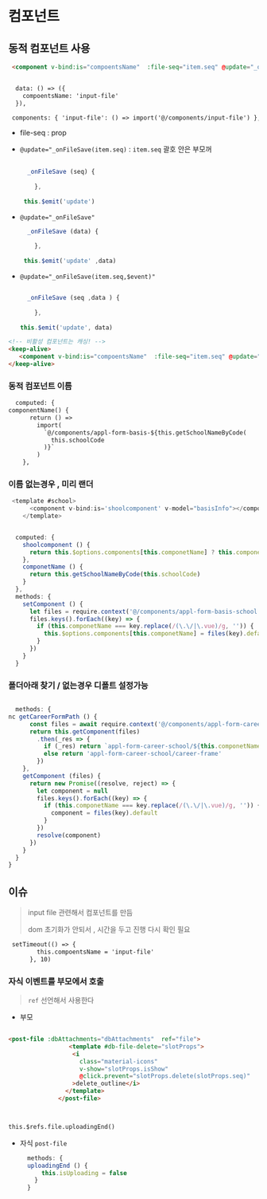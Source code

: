 

# 컴포넌트 

## 동적 컴포넌트 사용 

```html
 <component v-bind:is="compoentsName"  :file-seq="item.seq" @update="_onFileSave(item.seq)"></component>


  data: () => ({
    compoentsName: 'input-file'
  }),

 components: { 'input-file': () => import('@/components/input-file') },
```

* file-seq  : prop

* `@update="_onFileSave(item.seq)`  : `item.seq`  괄호 안은 부모꺼 

  ```javascript
   
    _onFileSave (seq) {
       
      },
      
   this.$emit('update')
  ```

* `@update="_onFileSave"   `

  ```javascript
    _onFileSave (data) {
       
      },
      
   this.$emit('update' ,data)
  ```

* `@update="_onFileSave(item.seq,$event)"` 

  ```javascript
  
    _onFileSave (seq ,data ) {
   
      },
      
  this.$emit('update', data)
  ```



```html
<!-- 비활성 컴포넌트는 캐싱! -->
<keep-alive>
   <component v-bind:is="compoentsName"  :file-seq="item.seq" @update="_onFileSave(item.seq)"></component>
</keep-alive>
```



### 동적 컴포넌트 이름 

```html
  computed: {
componentName() {
      return () =>
        import(
          `@/components/appl-form-basis-${this.getSchoolNameByCode(
            this.schoolCode
          )}`
        )
    },
```

### 이름 없는경우 , 미리 랜더

```js
 <template #school>
      <component v-bind:is='shoolcomponent' v-model="basisInfo"></component>
    </template>


  computed: {
    shoolcomponent () {
      return this.$options.components[this.componetName] ? this.componetName : null
    },
    componetName () {
      return this.getSchoolNameByCode(this.schoolCode)
    }
  },
  methods: {
    setComponent () {
      let files = require.context('@/components/appl-form-basis-school', false, /\.vue$/)
      files.keys().forEach((key) => {
        if (this.componetName === key.replace(/(\.\/|\.vue)/g, '')) {
          this.$options.components[this.componetName] = files(key).default
        }
      })
    }
  }
```



### 폴더아래 찾기 / 없는경우 디폴트 설정가능

```js

  methods: {
nc getCareerFormPath () {
      const files = await require.context('@/components/appl-form-career-school', false, /\.vue$/)
      return this.getComponent(files)
        .then(_res => {
          if (_res) return `appl-form-career-school/${this.componetName}`
          else return 'appl-form-career-school/career-frame'
        })
    },
    getComponent (files) {
      return new Promise((resolve, reject) => {
        let component = null
        files.keys().forEach((key) => {
          if (this.componetName === key.replace(/(\.\/|\.vue)/g, '')) {
            component = files(key).default
          }
        })
        resolve(component)
      })
    }
  }
}

```



## 이슈 

> input file 관련해서 컴포넌트를 만듬 
>
> dom 초기화가 안되서 , 시간을 두고 진행 다시 확인 필요

```html
 setTimeout(() => {
        this.compoentsName = 'input-file'
      }, 10)
```



###  자식 이벤트를 부모에서  호출 

> `ref` 선언해서 사용한다

* 부모 

```html

<post-file :dbAttachments="dbAttachments"  ref="file">
                 <template #db-file-delete="slotProps">
                  <i
                    class="material-icons"
                    v-show="slotProps.isShow"
                    @click.prevent="slotProps.delete(slotProps.seq)"
                  >delete_outline</i>
                </template>
              </post-file>



this.$refs.file.uploadingEnd()
```

* 자식  `post-file` 

  ```javascript
    methods: { 
  	uploadingEnd () {
        this.isUploading = false
      }
    }
  ```

